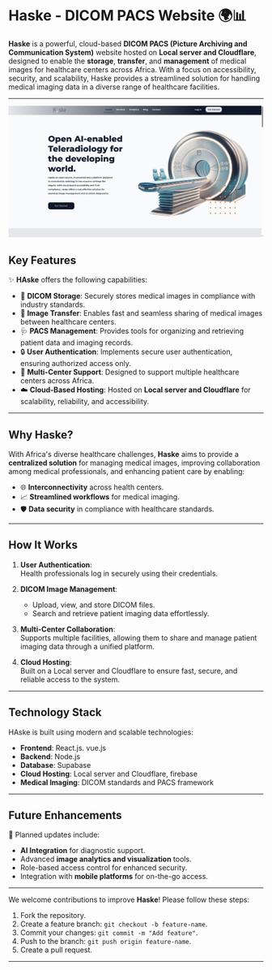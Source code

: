 # **Haske - DICOM PACS Website** 🌍📊

**Haske** is a powerful, cloud-based **DICOM PACS (Picture Archiving and Communication System)** website hosted on **Local server and Cloudflare**, designed to enable the **storage**, **transfer**, and **management** of medical images for healthcare centers across Africa. With a focus on accessibility, security, and scalability, Haske provides a streamlined solution for handling medical imaging data in a diverse range of healthcare facilities.

---
![Screenshot](screenshot.png)



## **Key Features**
✨ **HAske** offers the following capabilities:

- 📁 **DICOM Storage**: Securely stores medical images in compliance with industry standards.  
- 🔄 **Image Transfer**: Enables fast and seamless sharing of medical images between healthcare centers.  
- 🩺 **PACS Management**: Provides tools for organizing and retrieving patient data and imaging records.  
- 🔒 **User Authentication**: Implements secure user authentication, ensuring authorized access only.  
- 🏥 **Multi-Center Support**: Designed to support multiple healthcare centers across Africa.  
- ☁️ **Cloud-Based Hosting**: Hosted on **Local server and Cloudflare** for scalability, reliability, and accessibility.

---

## **Why Haske?**
With Africa's diverse healthcare challenges, **Haske** aims to provide a **centralized solution** for managing medical images, improving collaboration among medical professionals, and enhancing patient care by enabling:  

- 🌐 **Interconnectivity** across health centers.  
- 📈 **Streamlined workflows** for medical imaging.  
- 🛡️ **Data security** in compliance with healthcare standards.

---

## **How It Works**
1. **User Authentication**:  
   Health professionals log in securely using their credentials.  

2. **DICOM Image Management**:  
   - Upload, view, and store DICOM files.  
   - Search and retrieve patient imaging data effortlessly.  

3. **Multi-Center Collaboration**:  
   Supports multiple facilities, allowing them to share and manage patient imaging data through a unified platform.  

4. **Cloud Hosting**:  
   Built on a Local server and Cloudflare to ensure fast, secure, and reliable access to the system.

---

## **Technology Stack**
HAske is built using modern and scalable technologies:  

- **Frontend**: React.js. vue.js 
- **Backend**: Node.js
- **Database**: Supabase
- **Cloud Hosting**: Local server and Cloudflare, firebase
- **Medical Imaging**: DICOM standards and PACS framework  

---

## **Future Enhancements**
🚀 Planned updates include:  
- **AI Integration** for diagnostic support.  
- Advanced **image analytics and visualization** tools.  
- Role-based access control for enhanced security.  
- Integration with **mobile platforms** for on-the-go access.

---


We welcome contributions to improve **Haske**! Please follow these steps:  
1. Fork the repository.  
2. Create a feature branch: `git checkout -b feature-name`.  
3. Commit your changes: `git commit -m "Add feature"`.  
4. Push to the branch: `git push origin feature-name`.  
5. Create a pull request.
<!-- 
## **Setting it up**
HASKE SETUP ON THE LOCAL SERVER IN THE LAB - https://www.protocols.io/private/8DA4A5889D4111F09DDD0A58A9FEAC02
Orthanc Expanded Storage Setup Using MergerFS - https://www.protocols.io/private/8DA4A5889D4111F09DDD0A58A9FEAC02
-->


---
